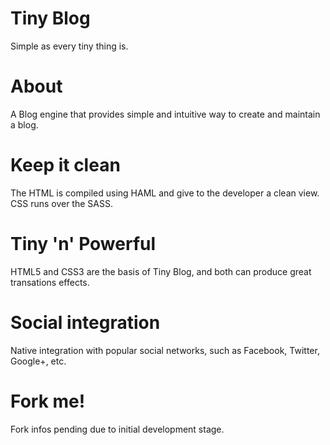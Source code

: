 Tiny Blog
========

Simple as every tiny thing is.

About
=====

A Blog engine that provides simple and intuitive way to create and maintain a blog.

Keep it clean
=============

The HTML is compiled using HAML and give to the developer a clean view.
CSS runs over the SASS.

Tiny 'n' Powerful
================
HTML5 and CSS3 are the basis of Tiny Blog, and both can produce great transations effects.

Social integration
==================

Native integration with popular social networks, such as Facebook, Twitter, Google+, etc.

Fork me!
=======

Fork infos pending due to initial development stage.
